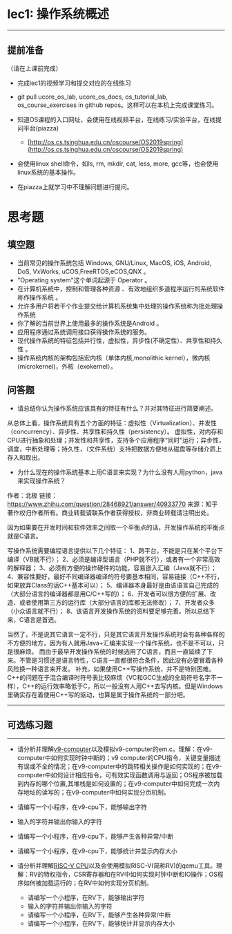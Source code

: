 # lec1: 操作系统概述

---

## **提前准备**

（请在上课前完成）

* 完成lec1的视频学习和提交对应的在线练习
* git pull ucore\_os\_lab, ucore\_os\_docs, os\_tutorial\_lab, os\_course\_exercises in github repos。这样可以在本机上完成课堂练习。
* 知道OS课程的入口网址，会使用在线视频平台，在线练习/实验平台，在线提问平台\(piazza\)
  * [http://os.cs.tsinghua.edu.cn/oscourse/OS2019spring](http://os.cs.tsinghua.edu.cn/oscourse/OS2019spring)


* 会使用linux shell命令，如ls, rm, mkdir, cat, less, more, gcc等，也会使用linux系统的基本操作。
* 在piazza上就学习中不理解问题进行提问。



# 思考题

## 填空题

* 当前常见的操作系统包括 Windows, GNU/Linux, MacOS, iOS, Android, DoS, VxWorks, uCOS,FreeRTOS,eCOS,QNX 。
* "Operating system"这个单词起源于 Operator 。
* 在计算机系统中，控制和管理各种资源 、有效地组织多道程序运行的系统软件称作操作系统 。
* 允许多用户将若干个作业提交给计算机系统集中处理的操作系统称为批处理操作系统
* 你了解的当前世界上使用最多的操作系统是Android 。
* 应用程序通过系统调用接口获得操作系统的服务。
* 现代操作系统的特征包括并行性，虚拟性，异步性(不确定性）、共享性和持久性 。
* 操作系统内核的架构包括宏内核（单体内核,monolithic kernel），微内核(microkernel)，外核（exokernel）。


## 问答题

- 请总结你认为操作系统应该具有的特征有什么？并对其特征进行简要阐述。

从总体上看，操作系统具有五个方面的特征：虚拟性（Virtualization）、并发性（concurrency）、异步性、共享性和持久性（persistency）。
虚拟性，对内存和CPU进行抽象和处理；并发性和共享性，支持多个应用程序“同时”运行；异步性，调度，中断处理等；持久性，（文件系统）支持把数据方便地从磁盘等存储介质上存入和取出。

- 为什么现在的操作系统基本上用C语言来实现？为什么没有人用python，java来实现操作系统？

作者：北极
链接：https://www.zhihu.com/question/28468921/answer/40933770
来源：知乎
著作权归作者所有。商业转载请联系作者获得授权，非商业转载请注明出处。

因为如果要在开发时间和软件效率之间取一个平衡点的话，开发操作系统的平衡点就是C语言。

写操作系统需要编程语言提供以下几个特征：
1、跨平台，不能是只在某个平台下编译（VB就不行）；
2、必须是编译型语言（PHP就不行），或者有一个非常高效的解释器；
3、必须有方便的操作硬件的功能，容易嵌入汇编（Java就不行）；
4、兼容性要好，最好不同编译器编译的符号要基本相同，容易链接（C++不行，如果放弃Class的话C++基本可以）；
5、编译器本身最好是由该语言自己完成的（大部分语言的编译器都是用C/C++写的）；
6、开发者可以很方便的扩展、改造、或者使用第三方的运行库（大部分语言的库都无法修改）；
7、开发者众多（小众语言就不行）；
8、该语言开发操作系统的资料要足够完善。所以总结下来，C语言是首选。

当然了，不是说其它语言一定不行，只是其它语言开发操作系统时会有各种各样的不方便的地方，因为有人就用Java+汇编来实现一个操作系统，也不是不可以，只是很麻烦。
而由于最早开发操作系统的时候选用了C语言，而且一直延续了下来。不管是习惯还是语言特性，C语言一直都很符合条件，因此没有必要冒着各种风险换一种语言来开发。
补充，如果使用C++写操作系统，并不是特别困难。C++的问题在于混合编译时符号表比较麻烦（VC和GCC生成的全局符号名字不一样），C++的运行效率略低于C，所以一般没有人用C++去写内核。但是Windows里确实存在着使用C++写的驱动，也算是属于操作系统的一部分吧。

---

## 可选练习题

---

- 请分析并理解[v9\-computer](https://github.com/chyyuu/os_tutorial_lab/blob/master/v9_computer/docs/v9_computer.md)以及模拟v9\-computer的em.c。理解：在v9\-computer中如何实现时钟中断的；v9 computer的CPU指令，关键变量描述有误或不全的情况；在v9\-computer中的跳转相关操作是如何实现的；在v9\-computer中如何设计相应指令，可有效实现函数调用与返回；OS程序被加载到内存的哪个位置,其堆栈是如何设置的；在v9\-computer中如何完成一次内存地址的读写的；在v9\-computer中如何实现分页机制。


- 请编写一个小程序，在v9-cpu下，能够输出字符


- 输入的字符并输出你输入的字符


- 请编写一个小程序，在v9-cpu下，能够产生各种异常/中断


- 请编写一个小程序，在v9-cpu下，能够统计并显示内存大小



- 请分析并理解[RISC-V CPU](http://www.riscvbook.com/chinese/)以及会使用模拟RISC\-V(简称RV)的qemu工具。理解：RV的特权指令，CSR寄存器和在RV中如何实现时钟中断和IO操作；OS程序如何被加载运行的；在RV中如何实现分页机制。
  - 请编写一个小程序，在RV下，能够输出字符
  - 输入的字符并输出你输入的字符
  - 请编写一个小程序，在RV下，能够产生各种异常/中断
  - 请编写一个小程序，在RV下，能够统计并显示内存大小
